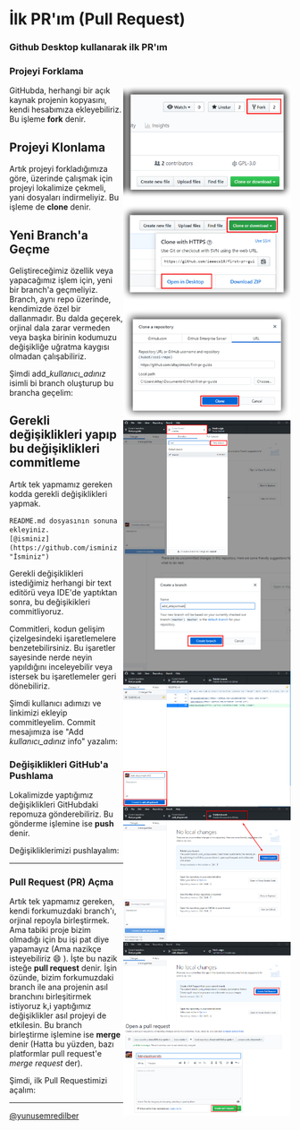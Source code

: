 
# İlk PR'ım (Pull Request)

### Github Desktop kullanarak ilk PR'ım

### Projeyi Forklama

<img align="right" width="300" src="assets/forking.png" alt="repoyu forklama" />

GitHubda, herhangi bir açık kaynak projenin kopyasını, kendi hesabımıza ekleyebiliriz.
Bu işleme **fork** denir.
## Projeyi Klonlama

<img align="right" width="300" src="assets/clon.png" alt="repoyu klonlama" />

<img align="right" width="300" src="assets/clon2.png" alt="repoyu klonlama 2" />

Artık projeyi forkladığımıza göre, üzerinde çalışmak için projeyi lokalimize çekmeli, yani dosyaları indirmeliyiz.
Bu işleme de **clone** denir.


## Yeni Branch'a Geçme

<img align="right" width="300" src="assets/newbranch.png" alt="yeni dal" />

<img align="right" width="300" src="assets/newbranc.png" alt="yeni dal 2" />

Geliştireceğimiz özellik veya yapacağımız işlem için, yeni bir branch'a geçmeliyiz.
Branch, aynı repo üzerinde, kendimizde özel bir dallanmadır.
Bu dalda geçerek, orjinal dala zarar vermeden veya başka birinin kodumuzu değişikliğe uğratma kaygısı olmadan çalışabiliriz.

Şimdi add_*kullanıcı_adınız* isimli bi branch oluşturup bu brancha geçelim:


## Gerekli değişiklikleri yapıp bu değişiklikleri commitleme

Artık tek yapmamız gereken kodda gerekli değişiklikleri yapmak.

    README.md dosyasının sonuna ekleyiniz.
    [@isminiz](https://github.com/isminiz "İsminiz")

<img align="right" width="300" src="assets/commit.png" alt="commit" />

Gerekli değişiklikleri istediğimiz herhangi bir text editörü veya IDE'de yaptıktan sonra, bu değişikikleri commitliyoruz.

Commitleri, kodun gelişim çizelgesindeki işaretlemelere benzetebilirsiniz.
Bu işaretler sayesinde nerde neyin yapıldığını inceleyebilir veya istersek bu işaretlemeler geri dönebiliriz.

Şimdi kullanıcı adımızı ve linkimizi ekleyip commitleyelim.
Commit mesajımıza ise "Add *kullanıcı_adınız* info" yazalım:



### Değişiklikleri GitHub'a Pushlama

<img align="right" width="300" src="assets/push.png" alt="push" />

Lokalimizde yaptığımız değişiklikleri GitHubdaki repomuza gönderebiliriz.
Bu gönderme işlemine ise **push** denir.

Değişikliklerimizi pushlayalım:


------------
### Pull Request (PR) Açma


<img align="right" width="300" src="assets/pr.png" alt="pr" />
<img align="right" width="300" src="assets/pr2.png" alt="pr" />

Artık tek yapmamız gereken, kendi forkumuzdaki branch'ı, orjinal repoyla birleştirmek.
Ama tabiki proje bizim olmadığı için bu işi pat diye yapamayız (Ama nazikçe isteyebiliriz :smile: ).
İşte bu nazik isteğe **pull request** denir.
İşin özünde, bizim forkumuzdaki branch ile ana projenin asıl branchını birleşitirmek istiyoruz k,i yaptığımız değişiklikler asıl projeyi de etkilesin.
Bu branch birleştirme işlemine ise **merge** denir (Hatta bu yüzden, bazı platformlar pull request'e *merge request* der).

Şimdi, ilk Pull Requestimizi açalım:

---
[@yunusemredilber](https://github.com/yunusemredilber "Yunus Emre Dilber")






